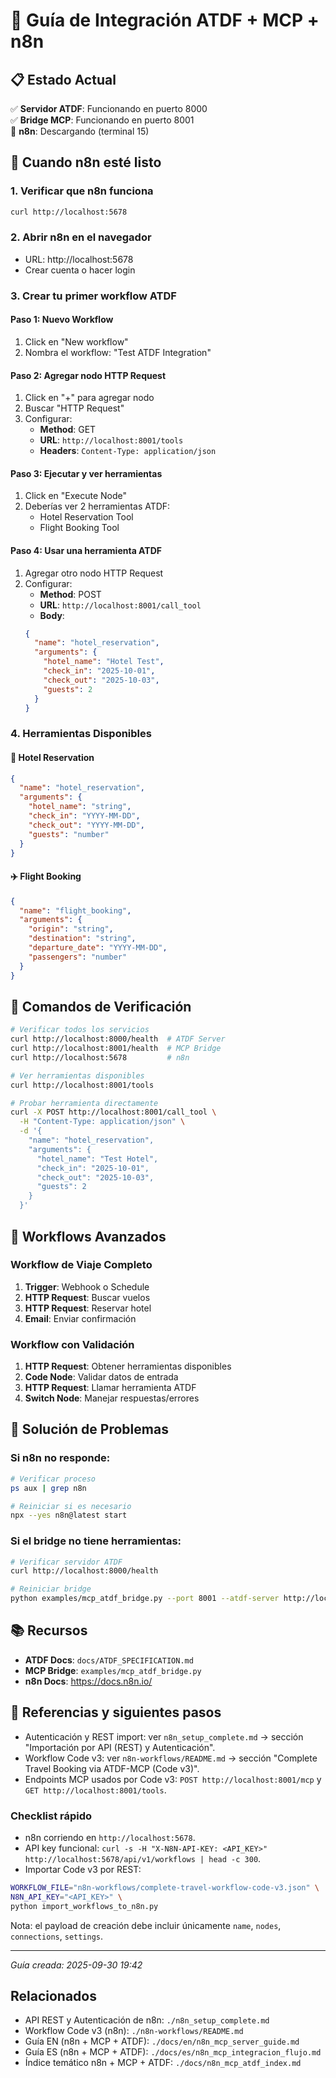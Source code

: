# 🚀 Guía de Integración ATDF + MCP + n8n

## 📋 Estado Actual

✅ **Servidor ATDF**: Funcionando en puerto 8000  
✅ **Bridge MCP**: Funcionando en puerto 8001  
🔄 **n8n**: Descargando (terminal 15)

## 🎯 Cuando n8n esté listo

### 1. Verificar que n8n funciona
```bash
curl http://localhost:5678
```

### 2. Abrir n8n en el navegador
- URL: http://localhost:5678
- Crear cuenta o hacer login

### 3. Crear tu primer workflow ATDF

#### Paso 1: Nuevo Workflow
1. Click en "New workflow"
2. Nombra el workflow: "Test ATDF Integration"

#### Paso 2: Agregar nodo HTTP Request
1. Click en "+" para agregar nodo
2. Buscar "HTTP Request"
3. Configurar:
   - **Method**: GET
   - **URL**: `http://localhost:8001/tools`
   - **Headers**: `Content-Type: application/json`

#### Paso 3: Ejecutar y ver herramientas
1. Click en "Execute Node"
2. Deberías ver 2 herramientas ATDF:
   - Hotel Reservation Tool
   - Flight Booking Tool

#### Paso 4: Usar una herramienta ATDF
1. Agregar otro nodo HTTP Request
2. Configurar:
   - **Method**: POST
   - **URL**: `http://localhost:8001/call_tool`
   - **Body**: 
   ```json
   {
     "name": "hotel_reservation",
     "arguments": {
       "hotel_name": "Hotel Test",
       "check_in": "2025-10-01",
       "check_out": "2025-10-03",
       "guests": 2
     }
   }
   ```

### 4. Herramientas Disponibles

#### 🏨 Hotel Reservation
```json
{
  "name": "hotel_reservation",
  "arguments": {
    "hotel_name": "string",
    "check_in": "YYYY-MM-DD",
    "check_out": "YYYY-MM-DD", 
    "guests": "number"
  }
}
```

#### ✈️ Flight Booking
```json
{
  "name": "flight_booking",
  "arguments": {
    "origin": "string",
    "destination": "string",
    "departure_date": "YYYY-MM-DD",
    "passengers": "number"
  }
}
```

## 🔧 Comandos de Verificación

```bash
# Verificar todos los servicios
curl http://localhost:8000/health  # ATDF Server
curl http://localhost:8001/health  # MCP Bridge  
curl http://localhost:5678         # n8n

# Ver herramientas disponibles
curl http://localhost:8001/tools

# Probar herramienta directamente
curl -X POST http://localhost:8001/call_tool \
  -H "Content-Type: application/json" \
  -d '{
    "name": "hotel_reservation",
    "arguments": {
      "hotel_name": "Test Hotel",
      "check_in": "2025-10-01", 
      "check_out": "2025-10-03",
      "guests": 2
    }
  }'
```

## 🎯 Workflows Avanzados

### Workflow de Viaje Completo
1. **Trigger**: Webhook o Schedule
2. **HTTP Request**: Buscar vuelos
3. **HTTP Request**: Reservar hotel
4. **Email**: Enviar confirmación

### Workflow con Validación
1. **HTTP Request**: Obtener herramientas disponibles
2. **Code Node**: Validar datos de entrada
3. **HTTP Request**: Llamar herramienta ATDF
4. **Switch Node**: Manejar respuestas/errores

## 🚨 Solución de Problemas

### Si n8n no responde:
```bash
# Verificar proceso
ps aux | grep n8n

# Reiniciar si es necesario
npx --yes n8n@latest start
```

### Si el bridge no tiene herramientas:
```bash
# Verificar servidor ATDF
curl http://localhost:8000/health

# Reiniciar bridge
python examples/mcp_atdf_bridge.py --port 8001 --atdf-server http://localhost:8000
```

## 📚 Recursos

- **ATDF Docs**: `docs/ATDF_SPECIFICATION.md`
- **MCP Bridge**: `examples/mcp_atdf_bridge.py`
- **n8n Docs**: https://docs.n8n.io/

## 🔗 Referencias y siguientes pasos

- Autenticación y REST import: ver `n8n_setup_complete.md` → sección "Importación por API (REST) y Autenticación".
- Workflow Code v3: ver `n8n-workflows/README.md` → sección "Complete Travel Booking via ATDF-MCP (Code v3)".
- Endpoints MCP usados por Code v3: `POST http://localhost:8001/mcp` y `GET http://localhost:8001/tools`.

### Checklist rápido
- n8n corriendo en `http://localhost:5678`.
- API key funcional: `curl -s -H "X-N8N-API-KEY: <API_KEY>" http://localhost:5678/api/v1/workflows | head -c 300`.
- Importar Code v3 por REST:
```bash
WORKFLOW_FILE="n8n-workflows/complete-travel-workflow-code-v3.json" \
N8N_API_KEY="<API_KEY>" \
python import_workflows_to_n8n.py
```

Nota: el payload de creación debe incluir únicamente `name`, `nodes`, `connections`, `settings`.

---
*Guía creada: 2025-09-30 19:42*

## Relacionados
- API REST y Autenticación de n8n: `./n8n_setup_complete.md`
- Workflow Code v3 (n8n): `./n8n-workflows/README.md`
- Guía EN (n8n + MCP + ATDF): `./docs/en/n8n_mcp_server_guide.md`
- Guía ES (n8n + MCP + ATDF): `./docs/es/n8n_mcp_integracion_flujo.md`
- Índice temático n8n + MCP + ATDF: `./docs/n8n_mcp_atdf_index.md`